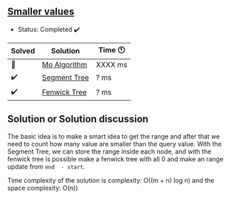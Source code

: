 ## [Smaller values](file:///home/vincent/Downloads/Text14012019.pdf)

- Status: Completed :heavy_check_mark:

Solved | Solution | Time :clock11: |
--- | --- | --- |
:construction:  | [Mo Algorithm](#TODO) | XXXX ms |
:heavy_check_mark:  | [Segment Tree](#TODO) | ? ms |
:heavy_check_mark:  | [Fenwick Tree](#TODO) | ? ms |

## Solution or Solution discussion

The basic idea is to make a smart idea to get the range and after that we need to count how many value are smaller than
the query value.
With the Segment Tree, we can store the range inside each node, and with the fenwick tree is possible make a fenwick tree
with all 0 and make an range update from `end  - start`.

Time complexity of the solution is complexity: O((m + n) log n) and the space complexity: O(n))
